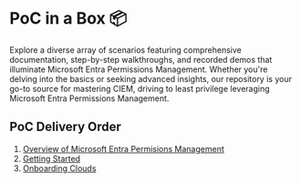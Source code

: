 # PoC in a Box 📦

Explore a diverse array of scenarios featuring comprehensive documentation, step-by-step walkthroughs, and recorded demos that illuminate Microsoft Entra Permissions Management. Whether you're delving into the basics or seeking advanced insights, our repository is your go-to source for mastering CIEM, driving to least privilege leveraging Microsoft Entra Permissions Management.

## PoC Delivery Order

1. [Overview of Microsoft Entra Permisions Management](./00-MEPM_PoC_Overview/Overview.md)
2. [Getting Started](./01-MEPM_PoC_Getting_Started/Getting_Started.md)
3. [Onboarding Clouds](./02-MEPM_PoC_Onboarding_Clouds/Onboarding_Clouds.md)
